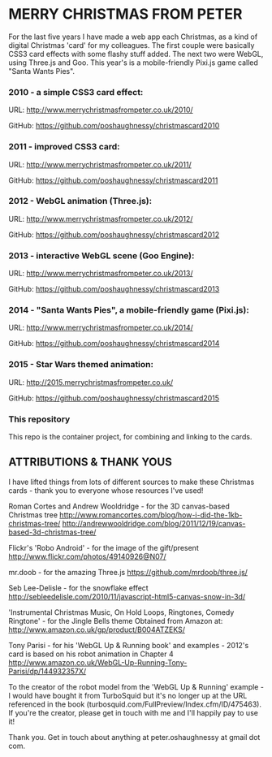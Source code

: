 # MERRY CHRISTMAS FROM PETER

For the last five years I have made a web app each Christmas, as a kind of digital Christmas 'card' for my colleagues. The first couple were basically CSS3 card effects with some flashy stuff added. The next two were WebGL, using Three.js and Goo. This year's is a mobile-friendly Pixi.js game called "Santa Wants Pies".

### 2010 - a simple CSS3 card effect:

URL: http://www.merrychristmasfrompeter.co.uk/2010/

GitHub: https://github.com/poshaughnessy/christmascard2010

### 2011 - improved CSS3 card:

URL: http://www.merrychristmasfrompeter.co.uk/2011/

GitHub: https://github.com/poshaughnessy/christmascard2011

### 2012 - WebGL animation (Three.js):

URL: http://www.merrychristmasfrompeter.co.uk/2012/

GitHub: https://github.com/poshaughnessy/christmascard2012

### 2013 - interactive WebGL scene (Goo Engine):

URL: http://www.merrychristmasfrompeter.co.uk/2013/

GitHub: https://github.com/poshaughnessy/christmascard2013

### 2014 - "Santa Wants Pies", a mobile-friendly game (Pixi.js):

URL: http://www.merrychristmasfrompeter.co.uk/2014/

GitHub: https://github.com/poshaughnessy/christmascard2014

### 2015 - Star Wars themed animation:

URL: http://2015.merrychristmasfrompeter.co.uk/

GitHub: https://github.com/poshaughnessy/christmascard2015

### This repository

This repo is the container project, for combining and linking to the cards.


## ATTRIBUTIONS & THANK YOUS

I have lifted things from lots of different sources to make these Christmas cards - thank you to everyone whose resources I've used!

Roman Cortes and Andrew Wooldridge - for the 3D canvas-based Christmas tree
http://www.romancortes.com/blog/how-i-did-the-1kb-christmas-tree/
http://andrewwooldridge.com/blog/2011/12/19/canvas-based-3d-christmas-tree/

Flickr's 'Robo Android' - for the image of the gift/present
http://www.flickr.com/photos/49140926@N07/

mr.doob - for the amazing Three.js
https://github.com/mrdoob/three.js/

Seb Lee-Delisle - for the snowflake effect
http://sebleedelisle.com/2010/11/javascript-html5-canvas-snow-in-3d/

'Instrumental Christmas Music, On Hold Loops, Ringtones, Comedy Ringtone' - for the Jingle Bells theme
Obtained from Amazon at: http://www.amazon.co.uk/gp/product/B004ATZEKS/

Tony Parisi - for his 'WebGL Up & Running book' and examples - 2012's card is based on his robot animation in Chapter 4
http://www.amazon.co.uk/WebGL-Up-Running-Tony-Parisi/dp/144932357X/

To the creator of the robot model from the 'WebGL Up & Running' example - I would have bought it from TurboSquid
but it's no longer up at the URL referenced in the book (turbosquid.com/FullPreview/Index.cfm/ID/475463). 
If you're the creator, please get in touch with me and I'll happily pay to use it! 


Thank you. Get in touch about anything at peter.oshaughnessy at gmail dot com.

